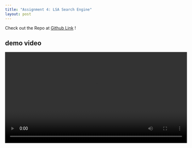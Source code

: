 ```yaml
---
title: "Assignment 4: LSA Search Engine"
layout: post
---
```


Check out the Repo at [Github Link] !

## demo video

<video width="600" controls>
  <source src="https://github.com/jniss1/jniss1.github.io/blob/a64da800d295e1290b62318d2a27be20be75a04b/assets/Assignment%204%20Demo%20Vid.mov" type="video/mov">
  Video supposed to be here.
</video>


[Github Link]: https://github.com/jniss1/jniss-assignment-4.git
